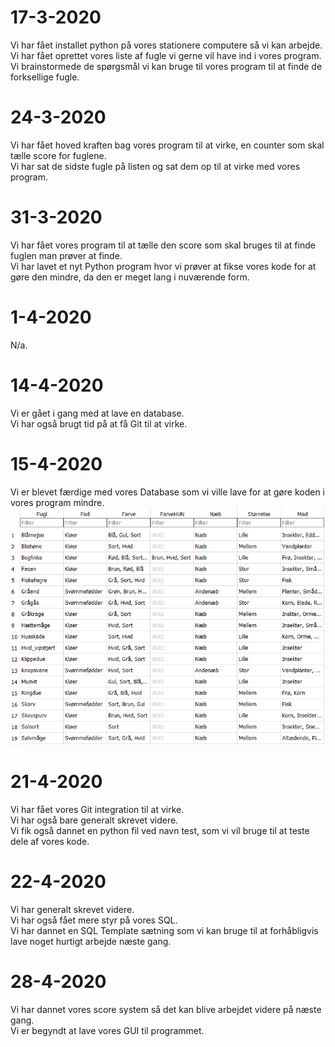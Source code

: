 # 17-3-2020
Vi har fået installet python på vores stationere computere så vi kan arbejde.  
Vi har fået oprettet vores liste af fugle vi gerne vil have ind i vores program.  
Vi brainstormede de spørgsmål vi kan bruge til vores program til at finde de forksellige fugle.  

# 24-3-2020
Vi har fået hoved kraften bag vores program til at virke, en counter som skal tælle score for fuglene.  
Vi har sat de sidste fugle på listen og sat dem op til at virke med vores program.  

# 31-3-2020
Vi har fået vores program til at tælle den score som skal bruges til at finde fuglen man prøver at finde.  
Vi har lavet et nyt Python program hvor vi prøver at fikse vores kode for at gøre den mindre, da den er meget lang i nuværende form.  

# 1-4-2020
N/a.  

# 14-4-2020
Vi er gået i gang med at lave en database.  
Vi har også brugt tid på at få Git til at virke.  

# 15-4-2020
Vi er blevet færdige med vores Database som vi ville lave for at gøre koden i vores program mindre.  
![database](https://github.com/DeRp-DaWg/Fugle/blob/master/Markdown/1.png)

# 21-4-2020
Vi har fået vores Git integration til at virke.  
Vi har også bare generalt skrevet videre.  
Vi fik også dannet en python fil ved navn test, som vi vil bruge til at teste dele af vores kode.  

# 22-4-2020
Vi har generalt skrevet videre.  
Vi har også fået mere styr på vores SQL.  
Vi har dannet en SQL Template sætning som vi kan bruge til at forhåbligvis lave noget hurtigt arbejde næste gang.  

# 28-4-2020
Vi har dannet vores score system så det kan blive arbejdet videre på næste gang.  
Vi er begyndt at lave vores GUI til programmet.  
